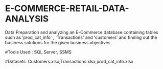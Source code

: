 # E-COMMERCE-RETAIL-DATA-ANALYSIS
Data Preparation and analyzing an E-Commerce database containing tables such as 'prod_cat_info' , 'Transactions' and 'customers' and finding out the business solutions for the given business objectives.

#Tools Used : SQL Server, SSMS

#Datasets: Customers.xlsx,Transactions.xlsx,prod_cat_info.xlsx

